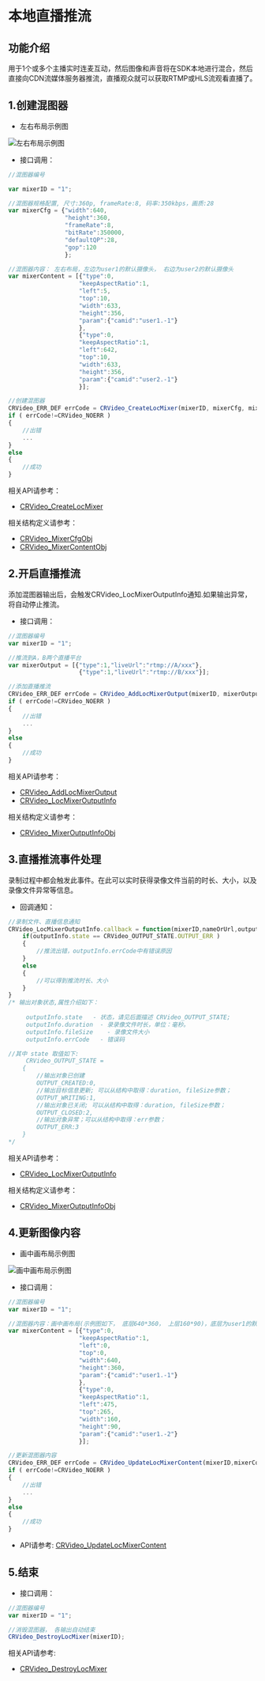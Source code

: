 # 本地直播推流

## 功能介绍

用于1个或多个主播实时连麦互动，然后图像和声音将在SDK本地进行混合，然后直接向CDN流媒体服务器推流，直播观众就可以获取RTMP或HLS流观看直播了。

<h2 id=live_createLocMixer>1.创建混图器</h2>

- 左右布局示例图

![左右布局示例图](./images/layout_2.jpg)

- 接口调用：

```js
//混图器编号

var mixerID = "1";

//混图器规格配置, 尺寸:360p, frameRate:8, 码率:350kbps，画质:28
var mixerCfg = {"width":640,
                "height":360,
                "frameRate":8,
                "bitRate":350000,
                "defaultQP":28,
                "gop":120
                };

//混图器内容： 左右布局，左边为user1的默认摄像头， 右边为user2的默认摄像头
var mixerContent = [{"type":0,
                    "keepAspectRatio":1,
                    "left":5,
                    "top":10,
                    "width":633,
                    "height":356,
                    "param":{"camid":"user1.-1"}
                    },
                    {"type":0,
                    "keepAspectRatio":1,
                    "left":642,
                    "top":10,
                    "width":633,
                    "height":356,
                    "param":{"camid":"user2.-1"}
                    }];

//创建混图器
CRVideo_ERR_DEF errCode = CRVideo_CreateLocMixer(mixerID, mixerCfg, mixerContent);
if ( errCode!=CRVideo_NOERR )
{
    //出错
    ...
}
else
{
    //成功
}

```

相关API请参考：
* [CRVideo_CreateLocMixer](API.md#CRVideo_CreateLocMixer)

相关结构定义请参考：
* [CRVideo_MixerCfgObj](TypeDefinitions.md#CRVideo_MixerCfgObj)
* [CRVideo_MixerContentObj](TypeDefinitions.md#CRVideo_MixerContentObj)

<h2 id=live_addLocMixerOutput>2.开启直播推流</h2>

添加混图器输出后，会触发CRVideo_LocMixerOutputInfo通知.如果输出异常，将自动停止推流。

- 接口调用：

```js
//混图器编号
var mixerID = "1";

//推流到A，B两个直播平台
var mixerOutput = [{"type":1,"liveUrl":"rtmp://A/xxx"},
                    {"type":1,"liveUrl":"rtmp://B/xxx"}];

//添加直播推流
CRVideo_ERR_DEF errCode = CRVideo_AddLocMixerOutput(mixerID, mixerOutput);
if ( errCode!=CRVideo_NOERR )
{
    //出错
    ...
}
else
{
    //成功
}

```
相关API请参考：
* [CRVideo_AddLocMixerOutput](API.md#CRVideo_AddLocMixerOutput)
* [CRVideo_LocMixerOutputInfo](API.md#CRVideo_LocMixerOutputInfo)

相关结构定义请参考：
* [CRVideo_MixerOutputInfoObj](TypeDefinitions.md#CRVideo_MixerOutputInfoObj)

<h2 id=live_locMixerOutputInfo>3.直播推流事件处理</h2>

录制过程中都会触发此事件。在此可以实时获得录像文件当前的时长、大小，以及录像文件异常等信息。


- 回调通知：

```js
//录制文件、直播信息通知 
CRVideo_LocMixerOutputInfo.callback = function(mixerID,nameOrUrl,outputInfo) {
    if(outputInfo.state == CRVideo_OUTPUT_STATE.OUTPUT_ERR ) 
    {
        //推流出错，outputInfo.errCode中有错误原因
    }
    else
    {
        //可以得到推流时长、大小
    }
}
/* 输出对象状态,属性介绍如下： 
    
     outputInfo.state   - 状态，请见后面描述 CRVideo_OUTPUT_STATE;
     outputInfo.duration  - 录录像文件时长，单位：毫秒。
	 outputInfo.fileSize    - 录像文件大小
	 outputInfo.errCode   - 错误码

//其中 state 取值如下:
     CRVideo_OUTPUT_STATE =
	{
		//输出对象已创建
		OUTPUT_CREATED:0,
		//输出目标信息更新; 可以从结构中取得：duration, fileSize参数；
		OUTPUT_WRITING:1,
		//输出对象已关闭; 可以从结构中取得：duration, fileSize参数；
		OUTPUT_CLOSED:2,
		//输出对象异常；可以从结构中取得：err参数；
		OUTPUT_ERR:3
	}
*/
```

相关API请参考：
* [CRVideo_LocMixerOutputInfo](API.md#CRVideo_LocMixerOutputInfo)

相关结构定义请参考：
* [CRVideo_MixerOutputInfoObj](TypeDefinitions.md#CRVideo_MixerOutputInfoObj)

<h2 id=live_updateLocMixerContent>4.更新图像内容</h2>

- 画中画布局示例图

![画中画布局示例图](./images/layout_overlap.jpg)

- 接口调用：

```js
//混图器编号
var mixerID = "1";

//混图器内容：画中画布局(示例图如下， 底层640*360， 上层160*90)，底层为user1的默认摄像头， 上层为user2的默认摄像头
var mixerContent = [{"type":0,
                    "keepAspectRatio":1,
                    "left":0,
                    "top":0,
                    "width":640,
                    "height":360,
                    "param":{"camid":"user1.-1"}
                    },
                    {"type":0,
                    "keepAspectRatio":1,
                    "left":475,
                    "top":265,
                    "width":160,
                    "height":90,
                    "param":{"camid":"user1.-2"}
                    }];

//更新混图器内容
CRVideo_ERR_DEF errCode = CRVideo_UpdateLocMixerContent(mixerID,mixerContent);
if ( errCode!=CRVideo_NOERR )
{
    //出错
    ...
}
else
{
    //成功
}

```


* API请参考: [CRVideo_UpdateLocMixerContent](API.md#CRVideo_UpdateLocMixerContent)


<h2 id=live_destroyLocMixer> 5.结束</h2>


- 接口调用：

```js
//混图器编号
var mixerID = "1";

//消毁混图器， 各输出自动结束
CRVideo_DestroyLocMixer(mixerID);

```

相关API请参考: 
* [CRVideo_DestroyLocMixer](API.md#CRVideo_DestroyLocMixer)



